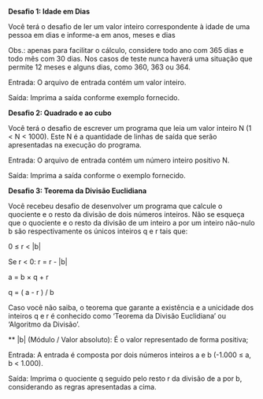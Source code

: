 **Desafio 1: Idade em Dias**

Você terá o desafio de ler um valor inteiro correspondente à idade de uma pessoa em dias e informe-a em anos, meses e dias

Obs.: apenas para facilitar o cálculo, considere todo ano com 365 dias e todo mês com 30 dias. Nos casos de teste nunca haverá uma situação que permite 12 meses e alguns dias, como 360, 363 ou 364. 

Entrada: O arquivo de entrada contém um valor inteiro.

Saída: Imprima a saída conforme exemplo fornecido.


**Desafio 2: Quadrado e ao cubo**

Você terá o desafio de escrever um programa que leia um valor inteiro N (1 < N < 1000). Este N é a quantidade de linhas de saída que serão apresentadas na execução do programa.

Entrada: O arquivo de entrada contém um número inteiro positivo N.

Saída: Imprima a saída conforme o exemplo fornecido.


**Desafio 3: Teorema da Divisão Euclidiana**

Você recebeu desafio de desenvolver um programa que calcule o quociente e o resto da divisão de dois números inteiros. Não se esqueça que o quociente e o resto da divisão de um inteiro a por um inteiro não-nulo b são respectivamente os únicos inteiros q e r tais que:

0 ≤ r < |b|

Se r < 0: r = r - |b|

a = b × q + r

q = ( a - r ) / b

Caso você não saiba, o teorema que garante a existência e a unicidade dos inteiros q e r é conhecido como ‘Teorema da Divisão Euclidiana’ ou ‘Algoritmo da Divisão’.

**  |b| (Módulo / Valor absoluto): É o valor representado de forma positiva;

Entrada: A entrada é composta por dois números inteiros a e b (-1.000 ≤ a, b < 1.000).

Saída: Imprima o quociente q seguido pelo resto r da divisão de a por b, considerando as regras apresentadas a cima.





